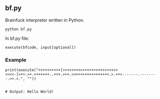 ## bf.py

Brainfuck interpreter written in Python.

```
python bf.py
```


In bf.py file:
```
execute(bfcode, input[optional])
```

### Example
```
print(execute("++++++++++[>+++++++>++++++++++>+++>+<<<<-]>++.>+.+++++++..+++.>++.<<+++++++++++++++.>.+++.------.--------.>+.>.", ""))


# Output: Hello World!
```


